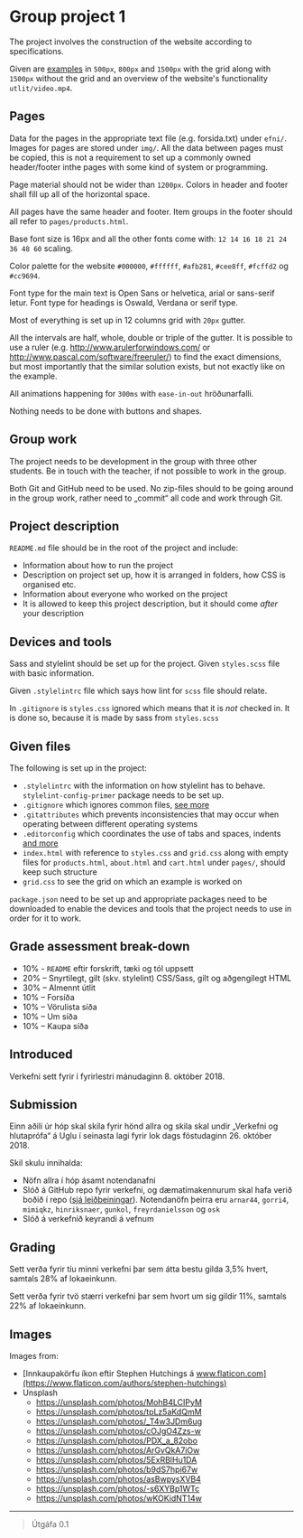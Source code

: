 
# Group project 1

The project involves the construction of the website according to specifications.

Given are  [examples](utlit/) in `500px`, `800px` and `1500px` with the grid along with `1500px` without the grid and an overview of the website's functionality `utlit/video.mp4`.

## Pages

Data for the pages in the appropriate text file (e.g. forsida.txt) under `efni/`. Images for pages are stored under `img/`. All the data between pages must be copied, this is not a requirement to set up a commonly owned header/footer inthe pages with some kind of system or programming.

Page material should not be wider than `1200px`. Colors in header and footer shall fill up all of the horizontal space.

All pages have the same header and footer. Item groups in the footer should all refer to `pages/products.html`.

Base font size is 16px and all the other fonts come with: `12 14 16 18 21 24 36 48 60` scaling.

Color palette for the website `#000000`, `#ffffff`, `#afb281`, `#cee8ff`, `#fcffd2` og `#cc9694`.

Font type for the main text is Open Sans or helvetica, arial or sans-serif letur.
Font type for headings is Oswald, Verdana or serif type.

Most of everything is set up in 12 columns grid with `20px` gutter.

All the intervals are half, whole, double or triple of the gutter. It is possible to use a ruler (e.g. http://www.arulerforwindows.com/ or http://www.pascal.com/software/freeruler/) to find the exact dimensions, but most importantly that the similar solution exists, but not exactly like on the example.

All animations happening for `300ms` with `ease-in-out` hröðunarfalli.

Nothing needs to be done with buttons and shapes.

## Group work

The project needs to be development in the group with three other students. Be in touch with the teacher, if not possible to work in the group.

Both Git and GitHub need to be used. No zip-files should to be going around in the group work, rather need to „commit“ all code and work through Git.

## Project description

`README.md` file should be in the root of the project and include:

* Information about how to run the project
* Description on project set up, how it is arranged in folders, how CSS is organised etc.
* Information about everyone who worked on the project
* It is allowed to keep this project description, but it should come  _after_ your description

## Devices and tools

Sass and stylelint should be set up for the project. Given `styles.scss` file with basic information.

Given `.stylelintrc` file which says how lint for `scss` file should relate.

In `.gitignore` is `styles.css` ignored which means that it is _not_ checked in. It is done so, because it is made by sass from `styles.scss`

## Given files

The following is set up in the project:

* `.stylelintrc` with the information on how stylelint has to behave. `stylelint-config-primer` package needs to be set up.
* `.gitignore` which ignores common files, [see more](https://help.github.com/ignore-files/)
* `.gitattributes` which prevents inconsistencies that may occur when operating between different operating systems
* `.editorconfig` which coordinates the use of tabs and spaces, indents  [and more](https://editorconfig.org/)
* `index.html` with reference to `styles.css` and `grid.css` along with empty files for `products.html`, `about.html` and `cart.html` under `pages/`, should keep such structure
* `grid.css` to see the grid on which an example is worked on

`package.json` need to be set up and appropriate packages need to be downloaded to enable the devices and tools that the project needs to use in order for it to work.

## Grade assessment break-down

* 10% - `README` eftir forskrift, tæki og tól uppsett
* 20% – Snyrtilegt, gilt (skv. stylelint) CSS/Sass, gilt og aðgengilegt HTML
* 30% – Almennt útlit
* 10% – Forsíða
* 10% – Vörulista síða
* 10% – Um síða
* 10% – Kaupa síða

## Introduced

Verkefni sett fyrir í fyrirlestri mánudaginn 8. október 2018.

## Submission

Einn aðili úr hóp skal skila fyrir hönd allra og skila skal undir „Verkefni og hlutaprófa“ á Uglu í seinasta lagi fyrir lok dags föstudaginn 26. október 2018.

Skil skulu innihalda:

* Nöfn allra í hóp ásamt notendanafni
* Slóð á GitHub repo fyrir verkefni, og dæmatímakennurum skal hafa verið boðið í repo ([sjá leiðbeiningar](https://help.github.com/articles/inviting-collaborators-to-a-personal-repository/)). Notendanöfn þeirra eru `arnar44`, `gorri4`, `mimiqkz`, `hinriksnaer`, `gunkol`, `freyrdanielsson` og `osk`
* Slóð á verkefnið keyrandi á vefnum

## Grading

Sett verða fyrir tíu minni verkefni þar sem átta bestu gilda 3,5% hvert, samtals 28% af lokaeinkunn.

Sett verða fyrir tvö stærri verkefni þar sem hvort um sig gildir 11%, samtals 22% af lokaeinkunn.

## Images

Images from:

* [Innkaupakörfu íkon eftir Stephen Hutchings á www.flaticon.com](https://www.flaticon.com/authors/stephen-hutchings)
* Unsplash
  - https://unsplash.com/photos/MohB4LCIPyM
  - https://unsplash.com/photos/tpLz5aKdQmM
  - https://unsplash.com/photos/_T4w3JDm6ug
  - https://unsplash.com/photos/cOJgO4Zzs-w
  - https://unsplash.com/photos/PDX_a_82obo
  - https://unsplash.com/photos/ArGvQkA7iOw
  - https://unsplash.com/photos/5ExRBlHu1DA
  - https://unsplash.com/photos/b9dS7hpi67w
  - https://unsplash.com/photos/asBwpysXVB4
  - https://unsplash.com/photos/-s6XYBp1WTc
  - https://unsplash.com/photos/wKOKidNT14w

---

> Útgáfa 0.1
